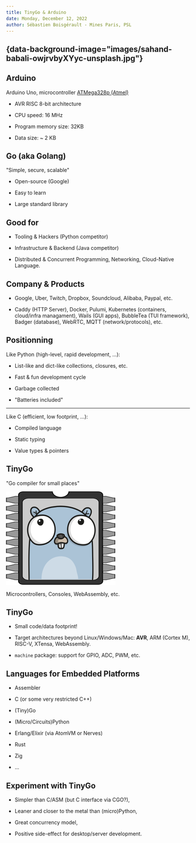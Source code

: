 ```yaml
---
title: TinyGo & Arduino
date: Monday, December 12, 2022
author: Sébastien Boisgérault - Mines Paris, PSL
---
```


## {data-background-image="images/sahand-babali-owjrvbyXYyc-unsplash.jpg"}


Arduino
--------------------------------------------------------------------------------

Arduino Uno, microcontroller [ATMega328p (Atmel)](https://ww1.microchip.com/downloads/en/DeviceDoc/Atmel-7810-Automotive-Microcontrollers-ATmega328P_Datasheet.pdf)

  - AVR RISC 8-bit architecture

  - CPU speed: 16 MHz

  - Program memory size: 32KB

  - Data size: ~ 2 KB

Go (aka Golang)
--------------------------------------------------------------------------------

"Simple, secure, scalable"

  - Open-source (Google)

  - Easy to learn

  - Large standard library

Good for
--------------------------------------------------------------------------------

  - Tooling & Hackers (Python competitor)

  - Infrastructure & Backend (Java competitor)

  - Distributed & Concurrent Programming, Networking, Cloud-Native Language.

Company & Products
--------------------------------------------------------------------------------

  - Google, Uber, Twitch, Dropbox, Soundcloud, Alibaba, Paypal, etc.

  - Caddy (HTTP Server), Docker, Pulumi, Kubernetes (containers, cloud/infra managament), Wails (GUI apps), BubbleTea (TUI framework), Badger (database), WebRTC, MQTT (network/protocols), etc.
    

Positionning
--------------------------------------------------------------------------------

Like Python (high-level, rapid development, ...):

  - List-like and dict-like collections, closures, etc.

  - Fast & fun development cycle

  - Garbage collected

  - "Batteries included"

--------------------------------------------------------------------------------

Like C (efficient, low footprint, ...):

  - Compiled language

  - Static typing

  - Value types & pointers


TinyGo
--------------------------------------------------------------------------------

"Go compiler for small places"

![](images/tinygo-logo.png)

Microcontrollers, Consoles, WebAssembly, etc.


TinyGo
--------------------------------------------------------------------------------

  - Small code/data footprint!

  - Target architectures beyond Linux/Windows/Mac: **AVR**, ARM (Cortex M), 
    RISC-V, XTensa, WebAssembly.

  - `machine` package: support for GPIO, ADC, PWM, etc.


Languages for Embedded Platforms
--------------------------------------------------------------------------------

  - Assembler

  - C (or some very restricted C++)

  - (Tiny)Go

  - (Micro/Circuits)Python

  - Erlang/Elixir (via AtomVM or Nerves)

  - Rust

  - Zig

  - ...


Experiment with TinyGo
--------------------------------------------------------------------------------

  - Simpler than C/ASM (but C interface via CGO?),

  - Leaner and closer to the metal than (micro)Python,

  - Great concurrency model,

  - Positive side-effect for desktop/server development.